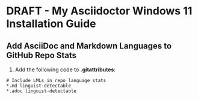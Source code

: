 # DRAFT - My Asciidoctor Windows 11 Installation Guide

## Add AsciiDoc and Markdown Languages to GitHub Repo Stats

1. Add the following code to **.gitattributes**:

```
# Include LMLs in repo language stats
*.md linguist-detectable
*.adoc linguist-detectable
```


